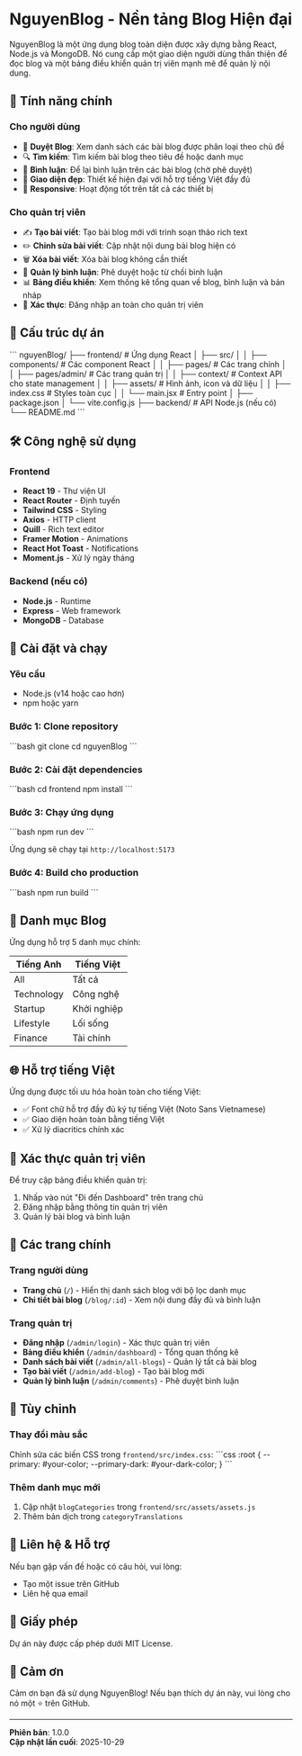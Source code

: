 # NguyenBlog - Nền tảng Blog Hiện đại

NguyenBlog là một ứng dụng blog toàn diện được xây dựng bằng React, Node.js và MongoDB. Nó cung cấp một giao diện người dùng thân thiện để đọc blog và một bảng điều khiển quản trị viên mạnh mẽ để quản lý nội dung.

## 🌟 Tính năng chính

### Cho người dùng
- 📖 **Duyệt Blog**: Xem danh sách các bài blog được phân loại theo chủ đề
- 🔍 **Tìm kiếm**: Tìm kiếm bài blog theo tiêu đề hoặc danh mục
- 💬 **Bình luận**: Để lại bình luận trên các bài blog (chờ phê duyệt)
- 🎨 **Giao diện đẹp**: Thiết kế hiện đại với hỗ trợ tiếng Việt đầy đủ
- 📱 **Responsive**: Hoạt động tốt trên tất cả các thiết bị

### Cho quản trị viên
- ✍️ **Tạo bài viết**: Tạo bài blog mới với trình soạn thảo rich text
- ✏️ **Chỉnh sửa bài viết**: Cập nhật nội dung bài blog hiện có
- 🗑️ **Xóa bài viết**: Xóa bài blog không cần thiết
- 💬 **Quản lý bình luận**: Phê duyệt hoặc từ chối bình luận
- 📊 **Bảng điều khiển**: Xem thống kê tổng quan về blog, bình luận và bản nháp
- 🔐 **Xác thực**: Đăng nhập an toàn cho quản trị viên

## 📂 Cấu trúc dự án

\`\`\`
nguyenBlog/
├── frontend/                 # Ứng dụng React
│   ├── src/
│   │   ├── components/      # Các component React
│   │   ├── pages/           # Các trang chính
│   │   ├── pages/admin/     # Các trang quản trị
│   │   ├── context/         # Context API cho state management
│   │   ├── assets/          # Hình ảnh, icon và dữ liệu
│   │   ├── index.css        # Styles toàn cục
│   │   └── main.jsx         # Entry point
│   ├── package.json
│   └── vite.config.js
├── backend/                  # API Node.js (nếu có)
└── README.md
\`\`\`

## 🛠️ Công nghệ sử dụng

### Frontend
- **React 19** - Thư viện UI
- **React Router** - Định tuyến
- **Tailwind CSS** - Styling
- **Axios** - HTTP client
- **Quill** - Rich text editor
- **Framer Motion** - Animations
- **React Hot Toast** - Notifications
- **Moment.js** - Xử lý ngày tháng

### Backend (nếu có)
- **Node.js** - Runtime
- **Express** - Web framework
- **MongoDB** - Database

## 🚀 Cài đặt và chạy

### Yêu cầu
- Node.js (v14 hoặc cao hơn)
- npm hoặc yarn

### Bước 1: Clone repository
\`\`\`bash
git clone <repository-url>
cd nguyenBlog
\`\`\`

### Bước 2: Cài đặt dependencies
\`\`\`bash
cd frontend
npm install
\`\`\`

### Bước 3: Chạy ứng dụng
\`\`\`bash
npm run dev
\`\`\`

Ứng dụng sẽ chạy tại `http://localhost:5173`

### Bước 4: Build cho production
\`\`\`bash
npm run build
\`\`\`

## 📝 Danh mục Blog

Ứng dụng hỗ trợ 5 danh mục chính:

| Tiếng Anh | Tiếng Việt |
|-----------|-----------|
| All | Tất cả |
| Technology | Công nghệ |
| Startup | Khởi nghiệp |
| Lifestyle | Lối sống |
| Finance | Tài chính |

## 🌐 Hỗ trợ tiếng Việt

Ứng dụng được tối ưu hóa hoàn toàn cho tiếng Việt:
- ✅ Font chữ hỗ trợ đầy đủ ký tự tiếng Việt (Noto Sans Vietnamese)
- ✅ Giao diện hoàn toàn bằng tiếng Việt
- ✅ Xử lý diacritics chính xác

## 🔐 Xác thực quản trị viên

Để truy cập bảng điều khiển quản trị:
1. Nhấp vào nút "Đi đến Dashboard" trên trang chủ
2. Đăng nhập bằng thông tin quản trị viên
3. Quản lý bài blog và bình luận

## 📱 Các trang chính

### Trang người dùng
- **Trang chủ** (`/`) - Hiển thị danh sách blog với bộ lọc danh mục
- **Chi tiết bài blog** (`/blog/:id`) - Xem nội dung đầy đủ và bình luận

### Trang quản trị
- **Đăng nhập** (`/admin/login`) - Xác thực quản trị viên
- **Bảng điều khiển** (`/admin/dashboard`) - Tổng quan thống kê
- **Danh sách bài viết** (`/admin/all-blogs`) - Quản lý tất cả bài blog
- **Tạo bài viết** (`/admin/add-blog`) - Tạo bài blog mới
- **Quản lý bình luận** (`/admin/comments`) - Phê duyệt bình luận

## 🎨 Tùy chỉnh

### Thay đổi màu sắc
Chỉnh sửa các biến CSS trong `frontend/src/index.css`:
\`\`\`css
:root {
  --primary: #your-color;
  --primary-dark: #your-dark-color;
}
\`\`\`

### Thêm danh mục mới
1. Cập nhật `blogCategories` trong `frontend/src/assets/assets.js`
2. Thêm bản dịch trong `categoryTranslations`

## 📧 Liên hệ & Hỗ trợ

Nếu bạn gặp vấn đề hoặc có câu hỏi, vui lòng:
- Tạo một issue trên GitHub
- Liên hệ qua email

## 📄 Giấy phép

Dự án này được cấp phép dưới MIT License.

## 🙏 Cảm ơn

Cảm ơn bạn đã sử dụng NguyenBlog! Nếu bạn thích dự án này, vui lòng cho nó một ⭐ trên GitHub.

---

**Phiên bản**: 1.0.0  
**Cập nhật lần cuối**: 2025-10-29
